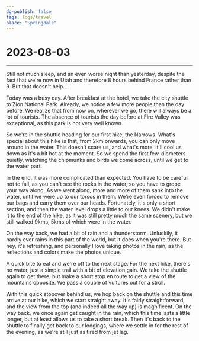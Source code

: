 ```yaml
---
dg-publish: false
tags: logs/travel
place: "Springdale"
---
```

# 2023-08-03
---
Still not much sleep, and an even worse night than yesterday, despite the fact that we're now in Utah and therefore 8 hours behind France rather than 9. But that doesn't help...

Today was a busy day. After breakfast at the hotel, we take the city shuttle to Zion National Park. Already, we notice a few more people than the day before. We realize that from now on, wherever we go, there will always be a lot of tourists. The absence of tourists the day before at Fire Valley was exceptional, as this park is not very well known.

So we're in the shuttle heading for our first hike, the Narrows. What's special about this hike is that, from 2km onwards, you can only move around in the water. This doesn't scare us, and what's more, it'll cool us down as it's a bit hot at the moment. So we spend the first few kilometers quietly, watching the chipmunks and birds we come across, until we get to the water part.

In the end, it was more complicated than expected. You have to be careful not to fall, as you can't see the rocks in the water, so you have to grope your way along. As we went along, more and more of them sank into the water, until we were up to our torsos in them. We're even forced to remove our bags and carry them over our heads. Fortunately, it's only a short section, and then the water level drops a little to our knees. We didn't make it to the end of the hike, as it was still pretty much the same scenery, but we still walked 9kms, 5kms of which were in the water.

On the way back, we had a bit of rain and a thunderstorm. Unluckily, it hardly ever rains in this part of the world, but it does when you're there. But hey, it's refreshing, and personally I love taking photos in the rain, as the reflections and colors make the photos unique.

A quick bite to eat and we're off to the next stage. For the next hike, there's no water, just a simple trail with a bit of elevation gain. We take the shuttle again to get there, but make a short stop en route to get a view of the mountains opposite. We pass a couple of vultures out for a stroll.

With this quick stopover behind us, we hop back on the shuttle and this time arrive at our hike, which we start straight away. It's fairly straightforward, and the view from the top (and indeed all the way up) is magnificent. On the way back, we once again get caught in the rain, which this time lasts a little longer, but at least allows us to take a short break. Then it's back to the shuttle to finally get back to our lodgings, where we settle in for the rest of the evening, as we're still just as tired from jet lag.
